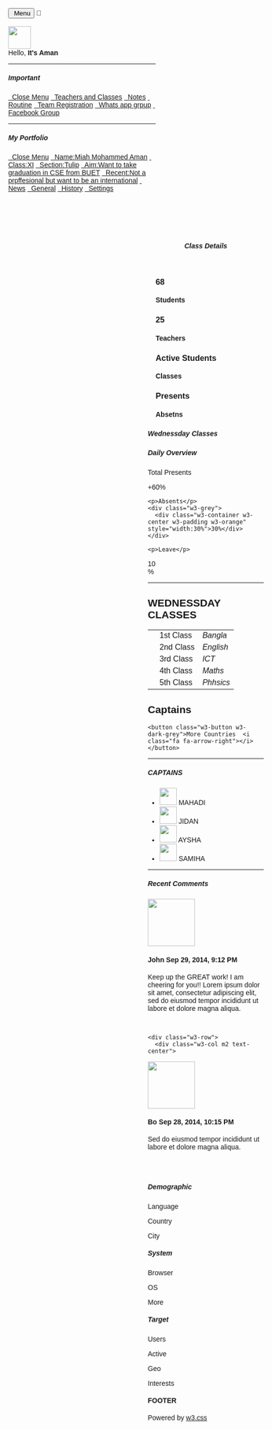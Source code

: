 <html>
<title>W3.CSS Template</title>
<meta charset="UTF-8">
<meta name="viewport" content="width=device-width, initial-scale=1">
<link rel="stylesheet" href="https://www.w3schools.com/w3css/4/w3.css">
<link rel="stylesheet" href="https://fonts.googleapis.com/css?family=Raleway">
<link rel="stylesheet" href="https://cdnjs.cloudflare.com/ajax/libs/font-awesome/4.7.0/css/font-awesome.min.css">
<style>
html,body,h1,h2,h3,h4,h5 {font-family: "Raleway", sans-serif}
</style>
<body class="w3-light-grey">

<!-- Top container -->
<div class="w3-bar w3-top w3-light-grey w3-large" style="z-index:4">
  <button class="w3-bar-item w3-button w3-hide-large w3-hover-none w3-hover-text-blue" onclick="w3_open();"><i class="fa fa-bars"></i>  Menu</button>
<span class="w3-bar-item w3-right">💓</span>
</div>

<!-- Sidebar/menu -->
<nav class="w3-sidebar w3-collapse w3-white w3-animate-left" style="z-index:3;width:300px;" id="mySidebar"><br>
  <div class="w3-container w3-row">
    <div class="w3-col s4">
      <img src="/w3images/avatar2.png" class="w3-circle w3-margin-right" style="width:46px">
    </div>
    <div class="w3-col s8 w3-bar">
      <span>Hello, <strong>It's Aman</strong></span><br>
      <a href="#" class="w3-bar-item w3-button"><i class="fa fa-envelope"></i></a>
      <a href="#" class="w3-bar-item w3-button"><i class="fa fa-user"></i></a>
      <a href="#" class="w3-bar-item w3-button"><i class="fa fa-cog"></i></a>
</div>
  </div>
  <hr>
  <div class="w3-container">
    <h5>Important</h5>
  </div>
  <div class="w3-bar-block">
    <a href="#" class="w3-bar-item w3-button w3-padding-16 w3-hide-large w3-dark-grey w3-hover-black" onclick="w3_close()" title="close menu"><i class="fa fa-remove fa-fw"></i>  Close Menu</a>
    <a href="https://learn.p2.blog" class="w3-bar-item w3-button w3-padding w3-blue"><i class="fa fa-users fa-fw"></i>  Teachers and Classes</a>
    <a href="#" class="w3-bar-item w3-button w3-padding"><i class="fa fa-eye fa-fw"></i>  Notes</a>
    <a href="#" class="w3-bar-item w3-button w3-padding"><i class="fa fa-users fa-fw"></i>  Routine</a>
    <a href="#" class="w3-bar-item w3-button w3-padding"><i class="fa fa-bullseye fa-fw"></i>  Team Registration</a>
    <a href="#" class="w3-bar-item w3-button w3-padding"><i class="fa fa-diamond fa-fw"></i>  Whats app grpup</a>
    <a href="#" class="w3-bar-item w3-button w3-padding"><i class="fa fa-bell fa-fw"></i>  Facebook Group</a>
</div>
  </div>
  <hr>
  <div class="w3-container">
<h5>My Portfolio</h5>
  </div>
  <div class="w3-bar-block">
    <a href="#" class="w3-bar-item w3-button w3-padding-16 w3-hide-large w3-dark-grey w3-hover-black" onclick="w3_close()" title="close menu"><i class="fa fa-remove fa-fw"></i>  Close Menu</a>
    <a href="#" class="w3-bar-item w3-button w3-padding w3-blue"><i class="fa fa-users fa-fw"></i>  Name:Miah Mohammed Aman</a>
    <a href="#" class="w3-bar-item w3-button w3-padding"><i class="fa fa-eye fa-fw"></i>  Class:XI</a>
    <a href="#" class="w3-bar-item w3-button w3-padding"><i class="fa fa-users fa-fw"></i>  Section:Tulip</a>
    <a href="#" class="w3-bar-item w3-button w3-padding"><i class="fa fa-bullseye fa-fw"></i>  Aim:Want to take graduation in CSE from BUET</a>
    <a href="#" class="w3-bar-item w3-button w3-padding"><i class="fa fa-diamond fa-fw"></i>  Recent:Not a prpffesional but want to be an international</a>
    <a href="#" class="w3-bar-item w3-button w3-padding"><i class="fa fa-bell fa-fw"></i>  News</a>
<a href="#" class="w3-bar-item w3-button w3-padding"><i class="fa fa-bank fa-fw"></i>  General</a>
    <a href="#" class="w3-bar-item w3-button w3-padding"><i class="fa fa-history fa-fw"></i>  History</a>
    <a href="#" class="w3-bar-item w3-button w3-padding"><i class="fa fa-cog fa-fw"></i>  Settings</a><br><br>
  </div>    
</nav>


<!-- Overlay effect when opening sidebar on small screens -->
<div class="w3-overlay w3-hide-large w3-animate-opacity" onclick="w3_close()" style="cursor:pointer" title="close side menu" id="myOverlay"></div>
<!-- !PAGE CONTENT! -->
<div class="w3-main" style="margin-left:300px;margin-top:43px;">

  <!-- Header -->
  <header class="w3-container" style="padding-top:22px">
    <h5><b><i class="fa fa-dashboard"></i> Class Details</b></h5>
  </header>

  <div class="w3-row-padding w3-margin-bottom">
    <div class="w3-quarter">
      <div class="w3-container w3-red w3-padding-16">
        <div class="w3-left"><i class="fa fa-comment w3-xxxlarge"></i></div>
 <div class="w3-right">
          <h3>68</h3>
        </div>
        <div class="w3-clear"></div>
        <h4>Students</h4>
      </div>
    </div>
    <div class="w3-quarter">
      <div class="w3-container w3-blue w3-padding-16">
        <div class="w3-left"><i class="fa fa-eye w3-xxxlarge"></i></div>
        <div class="w3-right">
          <h3>25</h3>
        </div>
        <div class="w3-clear"></div>
        <h4>Teachers</h4>
</div>
    </div>
    <div class="w3-quarter">
      <div class="w3-container w3-teal w3-padding-16">
        <div class="w3-left"><i class="fa fa-share-alt w3-xxxlarge"></i></div>
        <div class="w3-right">
          <h3>Active Students</h3>
        </div>
        <div class="w3-clear"></div>
        <h4>Classes</h4>
      </div>
    </div>
    <div class="w3-quarter">
      <div class="w3-container w3-orange w3-text-white w3-padding-16">
<div class="w3-left"><i class="fa fa-users w3-xxxlarge"></i></div>
        <div class="w3-right">
          <h3>Presents</h3>
        </div>
        <div class="w3-clear"></div>
        <h4>Absetns</h4>
      </div>
    </div>
  </div>

  <div class="w3-panel">
    <div class="w3-row-padding" style="margin:0 -16px">
      <div class="w3-third">
        <h5></h5>
        
</div>
      <div class="w3-twothird">
        <h5>Wednessday Classes</h5>
        <table class="w3-table w3-striped w3-white">
          <tr>
            <td><i class="fa fa-user w3-text-blue w3-large"></i></td>
            <td>1st Class</td>
            <td><i>Bangla</i></td>
          </tr>
          <tr>
            <td><i class="fa fa-bell w3-text-red w3-large"></i></td>
            <td>2nd Class</td>
            <td><i>English</i></td>
          </tr>
<tr>
            <td><i class="fa fa-users w3-text-yellow w3-large"></i></td>
            <td>3rd Class</td>
            <td><i>ICT</i></td>
          </tr>
          <tr>
            <td><i class="fa fa-comment w3-text-red w3-large"></i></td>
            <td>4th Class</td>
            <td><i>Maths</i></td>
          </tr>
          <tr>
            <td><i class="fa fa-bookmark w3-text-blue w3-large"></i></td>
<td>5th Class</td>
            <td><i>Phhsics</i></td>
    <h5>Daily Overview</h5>
    <p>Total Presents</p>
    <div class="w3-grey">
      <div class="w3-container w3-center w3-padding w3-green" style="width:60%">+60%</div>
    </div>

    <p>Absents</p>
    <div class="w3-grey">
      <div class="w3-container w3-center w3-padding w3-orange" style="width:30%">30%</div>
    </div>

    <p>Leave</p>
<div class="w3-grey">
      <div class="w3-container w3-center w3-padding w3-red" style="width:10%">10%</div>
    </div>
  </div>
  <hr>

  <div class="w3-container">
    <h2>WEDNESSDAY CLASSES</h2>
    <table class="w3-table w3-striped w3-bordered w3-border w3-hoverable w3-white">
      <tr>
<h2>Captains</h2>
        
    <button class="w3-button w3-dark-grey">More Countries  <i class="fa fa-arrow-right"></i></button>
  </div>
  <hr>
  <div class="w3-container">
    <h5>CAPTAINS</h5>
    <ul class="w3-ul w3-card-4 w3-white">
      <li class="w3-padding-16">
        <img src="/w3images/avatar2.png" class="w3-left w3-circle w3-margin-right" style="width:35px">
        <span class="w3-
xlarge">MAHADI</span><br>
      </li>
      <li class="w3-padding-16">
        <img src="/w3images/avatar5.png" class="w3-left w3-circle w3-margin-right" style="width:35px">
        <span class="w3-xlarge">JIDAN</span><br>
      </li>
      <li class="w3-padding-16">
        <img src="/w3images/avatar6.png" class="w3-left w3-circle w3-margin-right" style="width:35px">
        <span class="w3-xlarge">AYSHA</span><br>
</li>
      <li class="w3-padding-16">
        <img src="/w3images/avatar6.png" class="w3-left w3-circle w3-margin-right" style="width:35px">
        <span class="w3-xlarge">SAMIHA</span><br>
</li>
    </ul>
  </div>
  <hr>

  <div class="w3-container">
 <h5>Recent Comments</h5>
    <div class="w3-row">
      <div class="w3-col m2 text-center">
        <img class="w3-circle" src="/w3images/avatar3.png" style="width:96px;height:96px">
      </div>
      <div class="w3-col m10 w3-container">
        <h4>John <span class="w3-opacity w3-medium">Sep 29, 2014, 9:12 PM</span></h4>
        <p>Keep up the GREAT work! I am cheering for you!! Lorem ipsum dolor sit amet, consectetur adipiscing elit, sed do eiusmod tempor incididunt ut labore et dolore magna aliqua.</p><br>
      </div>
    </div>

    <div class="w3-row">
      <div class="w3-col m2 text-center">
<img class="w3-circle" src="/w3images/avatar1.png" style="width:96px;height:96px">
      </div>
      <div class="w3-col m10 w3-container">
        <h4>Bo <span class="w3-opacity w3-medium">Sep 28, 2014, 10:15 PM</span></h4>
        <p>Sed do eiusmod tempor incididunt ut labore et dolore magna aliqua.</p><br>
      </div>
    </div>
  </div>
  <br>
  <div class="w3-container w3-dark-grey w3-padding-32">
    <div class="w3-row">
      <div class="w3-container w3-third">
<h5 class="w3-bottombar w3-border-green">Demographic</h5>
        <p>Language</p>
        <p>Country</p>
        <p>City</p>
      </div>
      <div class="w3-container w3-third">
<h5 class="w3-bottombar w3-border-red">System</h5>
        <p>Browser</p>
        <p>OS</p>
        <p>More</p>
      </div>
      <div class="w3-container w3-third">
        <h5 class="w3-bottombar w3-border-orange">Target</h5>
        <p>Users</p>
        <p>Active</p>
        <p>Geo</p>
        <p>Interests</p>
      </div>
    </div>
  </div>
<!-- Footer -->
  <footer class="w3-container w3-padding-16 w3-light-grey">
    <h4>FOOTER</h4>
    <p>Powered by <a href="https://www.w3schools.com/w3css/default.asp" target="_blank">w3.css</a></p>
  </footer>

  <!-- End page content -->
</div>

<script>
// Get the Sidebar
var mySidebar = document.getElementById("mySidebar");
// Toggle between showing and hiding the sidebar, and add overlay effect
function w3_open() {
  if (mySidebar.style.display === 'block') {
    mySidebar.style.display = 'none';
    overlayBg.style.display = "none";
  } else {
mySidebar.style.display = 'block';
    overlayBg.style.display = "block";
  }
}

// Close the sidebar with the close button
function w3_close() {
  mySidebar.style.display = "none";
  overlayBg.style.display = "none";
}
</script>

</body>
</html>

